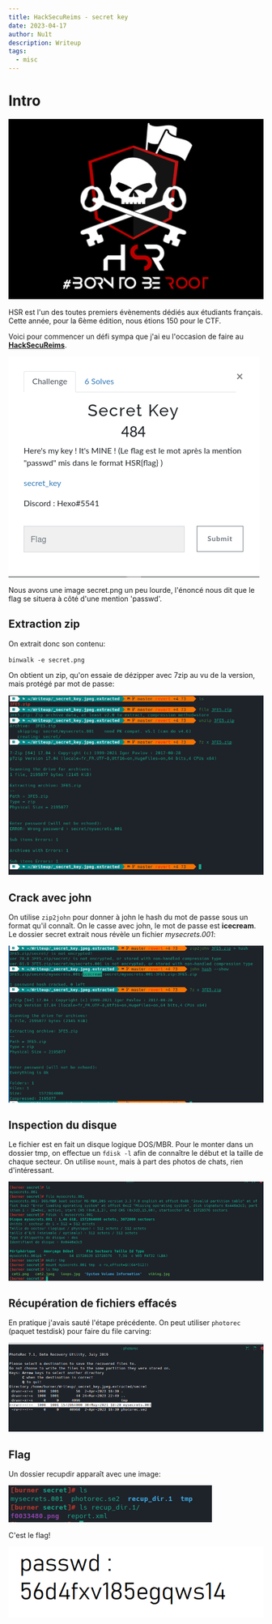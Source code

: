 ```yaml
---
title: HackSecuReims - secret key
date: 2023-04-17
author: Nu1t
description: Writeup
tags:
  - misc
---
```


# Intro

![](./hack.png)

HSR est l'un des toutes premiers évènements dédiés aux étudiants français. Cette année, pour la 6ème édition, nous étions 150 pour le CTF.

Voici pour commencer un défi sympa que j'ai eu l'occasion de faire au [**HackSecuReims**](https://www.hacksecureims.eu/).

![](./chall_secret-key.png)

Nous avons une image secret.png un peu lourde, l'énoncé nous dit que le flag se situera à côté d'une mention 'passwd'.

## Extraction zip

On extrait donc son contenu:

`binwalk -e secret.png`

On obtient un zip, qu'on essaie de dézipper avec 7zip au vu de la version, mais protégé par mot de passe:

![](./zip.png)

## Crack avec john

On utilise `zip2john` pour donner à john le hash du mot de passe sous un format qu'il connaît.
On le casse avec john, le mot de passe est **icecream**.
Le dossier secret extrait nous révèle un fichier *mysecrets.001*:

![](./john.png)

## Inspection du disque

Le fichier est en fait un disque logique DOS/MBR.
Pour le monter dans un dossier tmp, on effectue un `fdisk -l` afin de connaître le début et la taille de chaque secteur.
On utilise `mount`, mais à part des photos de chats, rien d'intéressant.

![](./mount.png)

## Récupération de fichiers effacés

En pratique j'avais sauté l'étape précédente.
On peut utiliser `photorec` (paquet testdisk) pour faire du file carving:

![](./photorec.png)

## Flag

Un dossier recupdir apparaît avec une image:

![](./recupdir.png)

C'est le flag!

![](./passwd.png)


